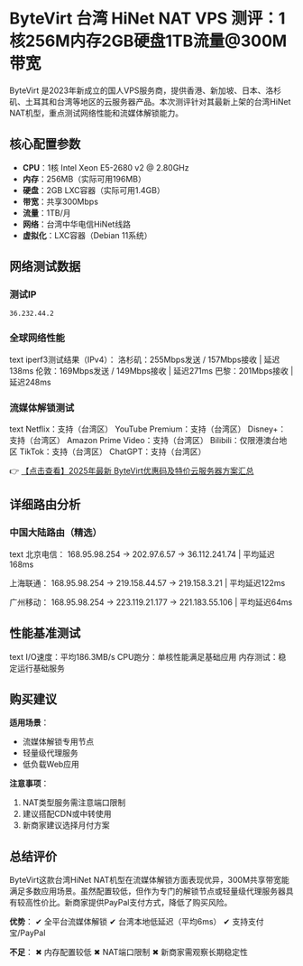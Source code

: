 # ByteVirt 台湾 HiNet NAT VPS 测评：1核256M内存2GB硬盘1TB流量@300M带宽

ByteVirt 是2023年新成立的国人VPS服务商，提供香港、新加坡、日本、洛杉矶、土耳其和台湾等地区的云服务器产品。本次测评针对其最新上架的台湾HiNet NAT机型，重点测试网络性能和流媒体解锁能力。

## 核心配置参数
- **CPU**：1核 Intel Xeon E5-2680 v2 @ 2.80GHz
- **内存**：256MB（实际可用196MB）
- **硬盘**：2GB LXC容器（实际可用1.4GB）
- **带宽**：共享300Mbps
- **流量**：1TB/月
- **网络**：台湾中华电信HiNet线路
- **虚拟化**：LXC容器（Debian 11系统）

## 网络测试数据
### 测试IP
`36.232.44.2`

### 全球网络性能
text
iperf3测试结果（IPv4）：
洛杉矶：255Mbps发送 / 157Mbps接收 | 延迟138ms
伦敦：169Mbps发送 / 149Mbps接收 | 延迟271ms
巴黎：201Mbps接收 | 延迟248ms

### 流媒体解锁测试
text
Netflix：支持（台湾区）
YouTube Premium：支持（台湾区）
Disney+：支持（台湾区）
Amazon Prime Video：支持（台湾区）
Bilibili：仅限港澳台地区
TikTok：支持（台湾区）
ChatGPT：支持（台湾区）

👉 [【点击查看】2025年最新 ByteVirt优惠码及特价云服务器方案汇总](https://bit.ly/bytevirt)

## 详细路由分析
### 中国大陆路由（精选）
text
北京电信：
168.95.98.254 → 202.97.6.57 → 36.112.241.74 | 平均延迟168ms

上海联通：
168.95.98.254 → 219.158.44.57 → 219.158.3.21 | 平均延迟122ms

广州移动：
168.95.98.254 → 223.119.21.177 → 221.183.55.106 | 平均延迟64ms

## 性能基准测试
text
I/O速度：平均186.3MB/s
CPU跑分：单核性能满足基础应用
内存测试：稳定运行基础服务

## 购买建议
**适用场景**：
- 流媒体解锁专用节点
- 轻量级代理服务
- 低负载Web应用

**注意事项**：
1. NAT类型服务需注意端口限制
2. 建议搭配CDN或中转使用
3. 新商家建议选择月付方案

## 总结评价
ByteVirt这款台湾HiNet NAT机型在流媒体解锁方面表现优异，300M共享带宽能满足多数应用场景。虽然配置较低，但作为专门的解锁节点或轻量级代理服务器具有较高性价比。新商家提供PayPal支付方式，降低了购买风险。

**优势**：
✔ 全平台流媒体解锁
✔ 台湾本地低延迟（平均6ms）
✔ 支持支付宝/PayPal

**不足**：
✖ 内存配置较低
✖ NAT端口限制
✖ 新商家需观察长期稳定性